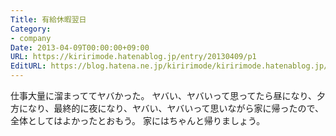 ```yaml
---
Title: 有給休暇翌日
Category:
- company
Date: 2013-04-09T00:00:00+09:00
URL: https://kiririmode.hatenablog.jp/entry/20130409/p1
EditURL: https://blog.hatena.ne.jp/kiririmode/kiririmode.hatenablog.jp/atom/entry/8454420450078209809
---
```



仕事大量に溜まっててヤバかった。
ヤバい、ヤバいって思ってたら昼になり、夕方になり、最終的に夜になり、ヤバい、ヤバいって思いながら家に帰ったので、全体としてはよかったとおもう。
家にはちゃんと帰りましょう。
